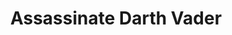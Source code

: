 ---
mission_id: kilvader
editorsChoice: yes
title: "Assassinate Darth Vader"
authors: 
    - "Jereth Kok"
date:
filename: "kilvader.zip"
description: "On board the Victory-Class Star Destroyer Audacity, Darth Vader is touring the perimeter systems for the Emperor. You have been given the job of sneaking aboard the ship and assassinating Lord Vader. This is vital, because Vader will continue to decimate the Jedi Knights if not stopped. Once Vader has been taken care of, you are to place a single charge to destory the Star Destroyer to keep it from continuing in its mission even without Vader. Planting the charge will also cover your escape, as everyone will be too busy trying to save the ship to stop you."
heroImage: "./kilvader2.png"
levelReplaced:	None
difficulty: no
bm:	yes
fme: yes
wax: yes
three_do: yes
voc: yes
gmd: no
vue: yes
lfd: yes
base: "New level from scratch" 
editors: "DFUSE 1.00, WDFUSE 1.50, 1.666, 2.00b"

---